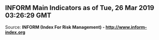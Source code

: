 ## INFORM Main Indicators as of Tue, 26 Mar 2019 03:26:29 GMT

Source: **INFORM (Index For Risk Management) - http://www.inform-index.org**